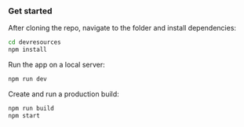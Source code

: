 ### Get started 

After cloning the repo, navigate to the folder and install dependencies:

```sh
cd devresources
npm install
```

Run the app on a local server:

```sh
npm run dev
```

Create and run a production build:

```sh
npm run build
npm start
```
